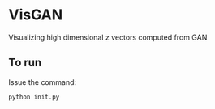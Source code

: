 # VisGAN
Visualizing high dimensional z vectors computed from GAN

## To run 
Issue the command:
```
python init.py
```
